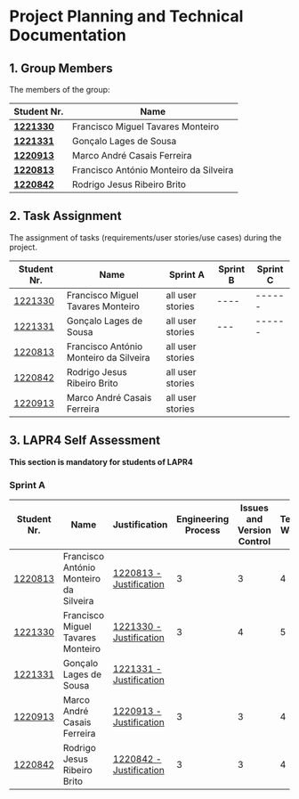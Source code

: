 # Project Planning and Technical Documentation

## 1. Group Members

The members of the group:

| Student Nr.	                     | Name			                                     |
|----------------------------------|---------------------------------------------|
| **[1221330](1221330/readme.md)** | Francisco Miguel Tavares Monteiro           |
| **[1221331](1221331/readme.md)** | Gonçalo Lages de Sousa	                     |
| **[1220913](1220913/readme.md)** | Marco André Casais Ferreira						           |
| **[1220813](1220813/readme.md)** | Francisco António Monteiro da Silveira					 |
| **[1220842](1220842/readme.md)** | Rodrigo Jesus Ribeiro Brito						           |

## 2. Task Assignment

The assignment of tasks (requirements/user stories/use cases) during the project.

| Student Nr.	                  | Name                                   | Sprint A         | Sprint B | Sprint C |
|-------------------------------|----------------------------------------|------------------|----------|----------|
| [1221330](1221330/readme.md)  | Francisco Miguel Tavares Monteiro      | all user stories | ----     | ------   |
| [1221331](1221331/readme.md)  | Gonçalo Lages de Sousa                 | all user stories | ---      | ------   |
| [1220813](1220813/readme.md)  | Francisco António Monteiro da Silveira | all user stories |          |          |
| [1220842](1220842/readme.md)  | Rodrigo Jesus Ribeiro Brito            | all user stories |          |          |
| [1220913](1220913/readme.md)	 | Marco André Casais Ferreira            | all user stories |          |          |


## 3. LAPR4 Self Assessment

**This section is mandatory for students of LAPR4**

### Sprint A

| Student Nr.	                  | Name                                   | Justification                                              | Engineering Process  | Issues and Version Control |  Team Work | Deployment | Integration | Req. Satisfaction | 
|-------------------------------|----------------------------------------|------------------------------------------------------------|----------------------|----------------------------|------------|------------|-------------|-------------------|
| [1220813](1220813/readme.md)  | Francisco António Monteiro da Silveira | [1220813 - Justification](1220813/lapr4/sprinta/readme.md) | 3                    | 3                          | 4          | 3          | 3           | 3                 |
| 	[1221330](1221330/readme.md) | Francisco Miguel Tavares Monteiro      | [1221330 - Justification](1221330/lapr4/sprinta/readme.md) | 3                    | 4                          | 5          | 3          | 4           | 4                 |
| [1221331](1221331/readme.md)  | Gonçalo Lages de Sousa                 | [1221331 - Justification](1221331/lapr4/sprinta/readme.md) |                      |                            |            |            |             |                   |
| [1220913](1220913/readme.md)  | Marco André Casais Ferreira            | [1220913 - Justification](1220913/lapr4/sprinta/readme.md) | 3                    | 3                          | 4          | 3          | 3           | 3                 |
| [1220842](1220842/readme.md)  | Rodrigo Jesus Ribeiro Brito            | [1220842 - Justification](1220842/lapr4/sprinta/readme.md) | 3                    | 3                          | 4          | 3          | 3           | 3                 |